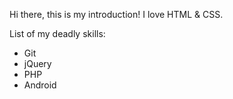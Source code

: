 Hi there, this is my introduction! I love HTML & CSS.

List of my deadly skills: 
* Git
* jQuery
* PHP
* Android